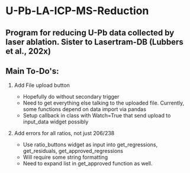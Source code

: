 # U-Pb-LA-ICP-MS-Reduction
## Program for reducing U-Pb data collected by laser ablation. Sister to Lasertram-DB (Lubbers et al., 202x)

## Main To-Do's:

1. Add File upload button

	* Hopefully do without secondary trigger
	* Need to get everything else talking to the uploaded file. Currently, some functions depend on data import via pandas
	* Setup callback in class with Watch=True that send upload to input_data widget possibly
    
2. Add errors for all ratios, not just 206/238

	* Use ratio_buttons widget as input into get_regressions, get_residuals, get_approved_regressions
	* Will require some string formatting
	* Need to expand list in get_approved function as well.
  
